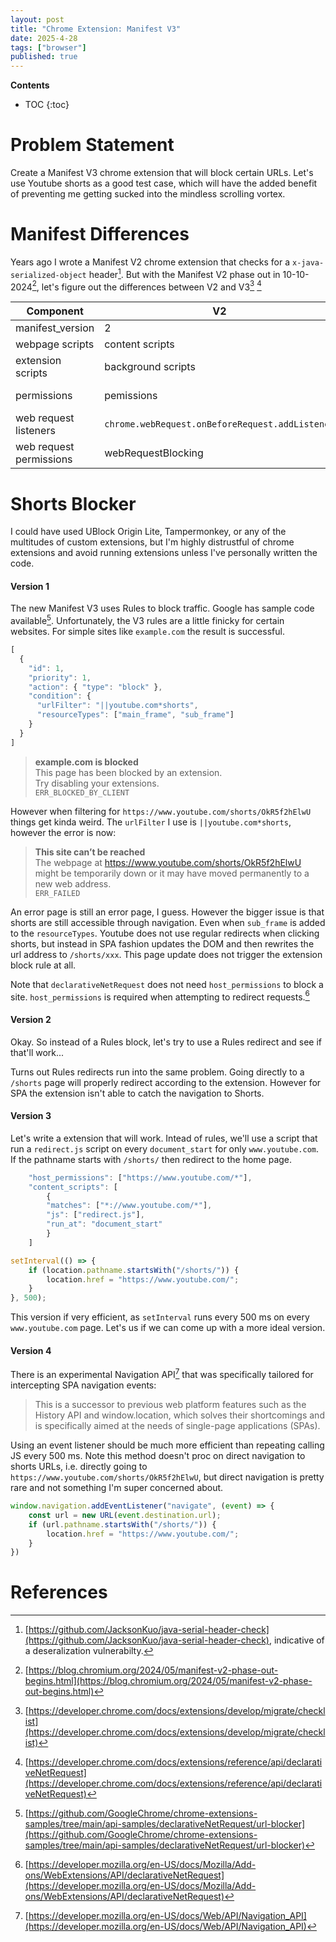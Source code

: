```yaml
---
layout: post
title: "Chrome Extension: Manifest V3"
date: 2025-4-28
tags: ["browser"]
published: true
---
```


**Contents**
* TOC
{:toc}

# Problem Statement
Create a Manifest V3 chrome extension that will block certain URLs. Let's use Youtube shorts as a good test case, which will have the added benefit of preventing me getting sucked into the mindless scrolling vortex.

# Manifest Differences
Years ago I wrote a Manifest V2 chrome extension that checks for a `x-java-serialized-object` header[^1]. But with the Manifest V2 phase out in 10-10-2024[^2], let's figure out the differences between V2 and V3[^3] [^4]

| Component | V2 | V3 |
|---|---|---|
| manifest_version | 2 | 3 | 
| webpage scripts | content scripts | content scripts | 
| extension scripts | background scripts | background service workers | 
| permissions | pemissions | host permission seperated |
| web request listeners | `chrome.webRequest.onBeforeRequest.addListener` | Rules |
| web request permissions | webRequestBlocking | declarativeNetRequest | 

# Shorts Blocker
I could have used UBlock Origin Lite, Tampermonkey, or any of the multitudes of custom extensions, but I'm highly distrustful of chrome extensions and avoid running extensions unless I've personally written the code. 

#### Version 1
The new Manifest V3 uses Rules to block traffic. Google has sample code available[^5]. Unfortunately, the V3 rules are a little finicky for certain websites. For simple sites like `example.com` the result is successful.

```js
[
  {
    "id": 1,
    "priority": 1,
    "action": { "type": "block" },
    "condition": {
      "urlFilter": "||youtube.com*shorts",
      "resourceTypes": ["main_frame", "sub_frame"]
    }
  }
]
```

> **example.com is blocked**  
> This page has been blocked by an extension.  
> Try disabling your extensions.  
> `ERR_BLOCKED_BY_CLIENT`

However when filtering for `https://www.youtube.com/shorts/OkR5f2hElwU` things get kinda weird. The `urlFilter` I use is `||youtube.com*shorts`, however the error is now:

> **This site can’t be reached**  
> The webpage at https://www.youtube.com/shorts/OkR5f2hElwU might be temporarily down or it may have moved permanently to a new web address.  
> `ERR_FAILED`  

An error page is still an error page, I guess. However the bigger issue is that shorts are still accessible through navigation. Even when `sub_frame` is added to the `resourceTypes`. Youtube does not use regular redirects when clicking shorts, but instead in SPA fashion updates the DOM and then rewrites the url address to `/shorts/xxx`. This page update does not trigger the extension block rule at all. 

Note that `declarativeNetRequest` does not need `host_permissions` to block a site. `host_permissions` is required when attempting to redirect requests.[^6]

#### Version 2
Okay. So instead of a Rules block, let's try to use a Rules redirect and see if that'll work...

Turns out Rules redirects run into the same problem. Going directly to a `/shorts` page will properly redirect according to the extension. However for SPA the extension isn't able to catch the navigation to Shorts. 

#### Version 3
Let's write a extension that will work. Intead of rules, we'll use a script that run a `redirect.js` script on every `document_start` for only `www.youtube.com`. If the pathname starts with `/shorts/` then redirect to the home page. 

```js
    "host_permissions": ["https://www.youtube.com/*"],
    "content_scripts": [
        {
        "matches": ["*://www.youtube.com/*"],
        "js": ["redirect.js"],
        "run_at": "document_start"
        }
    ]
```

```js
setInterval(() => {
    if (location.pathname.startsWith("/shorts/")) {
        location.href = "https://www.youtube.com/";
    }
}, 500);
```

This version if very efficient, as `setInterval` runs every 500 ms on every `www.youtube.com` page. Let's us if we can come up with a more ideal version.

#### Version 4
There is an experimental Navigation API[^7] that was specifically tailored for intercepting SPA navigation events:

> This is a successor to previous web platform features such as the History API and window.location, which solves their shortcomings and is specifically aimed at the needs of single-page applications (SPAs).

Using an event listener should be much more efficient than repeating calling JS every 500 ms. Note this method doesn't proc on direct navigation to shorts URLs, i.e. directly going to `https://www.youtube.com/shorts/OkR5f2hElwU`, but direct navigation is pretty rare and not something I'm super concerned about. 

```js
window.navigation.addEventListener("navigate", (event) => {
    const url = new URL(event.destination.url);
    if (url.pathname.startsWith("/shorts/")) {
        location.href = "https://www.youtube.com/";
    }
})
```

# References
[^1]: [https://github.com/JacksonKuo/java-serial-header-check](https://github.com/JacksonKuo/java-serial-header-check), indicative of a deseralization vulnerabilty. 

[^2]: [https://blog.chromium.org/2024/05/manifest-v2-phase-out-begins.html](https://blog.chromium.org/2024/05/manifest-v2-phase-out-begins.html)

[^3]: [https://developer.chrome.com/docs/extensions/develop/migrate/checklist](https://developer.chrome.com/docs/extensions/develop/migrate/checklist)

[^4]: [https://developer.chrome.com/docs/extensions/reference/api/declarativeNetRequest](https://developer.chrome.com/docs/extensions/reference/api/declarativeNetRequest)

[^5]: [https://github.com/GoogleChrome/chrome-extensions-samples/tree/main/api-samples/declarativeNetRequest/url-blocker](https://github.com/GoogleChrome/chrome-extensions-samples/tree/main/api-samples/declarativeNetRequest/url-blocker)

[^6]: [https://developer.mozilla.org/en-US/docs/Mozilla/Add-ons/WebExtensions/API/declarativeNetRequest](https://developer.mozilla.org/en-US/docs/Mozilla/Add-ons/WebExtensions/API/declarativeNetRequest)

[^7]: [https://developer.mozilla.org/en-US/docs/Web/API/Navigation_API](https://developer.mozilla.org/en-US/docs/Web/API/Navigation_API)